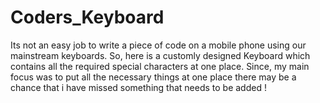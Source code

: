 # Coders_Keyboard
Its not an easy job to write a piece of code on a mobile phone using our mainstream keyboards.
So, here is a customly designed Keyboard which contains all the required special characters at one place.
Since, my main focus was to put all the necessary things at one place there may be a chance that i have missed something that needs to be added !
